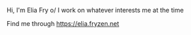 Hi, I'm Elia Fry o/
I work on whatever interests me at the time

Find me through https://elia.fryzen.net
